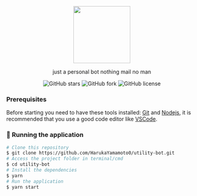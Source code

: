 <p align="center">
  <a href="https://discord.com/oauth2/authorize?client_id=1040051324621967370&scope=bot&permissions=8">
    <img src="https://imgur.com/HFENUgq.png" height="150"/>
  </a>
</p>

<p align="center">just a personal bot nothing mail no man</>
<div align="center">
  <img alt="GitHub stars" src="https://img.shields.io/github/stars/HarukaYamamoto0/utility-bot?color=informational">
  <img alt="GitHub fork" src="https://img.shields.io/github/forks/HarukaYamamoto0/utility-bot?color=informational">
  <img alt="GitHub license" src="https://img.shields.io/github/license/HarukaYamamoto0/utility-bot?color=informational">
</div>

### Prerequisites
Before starting you need to have these tools installed: [Git](https://git-scm.com/) and [Nodejs](https://nodejs.org/en/), it is recommended that you use a good code editor like [VSCode](https://code.visualstudio.com/).

### 🎲 Running the application

```bash
# Clone this repository
$ git clone https://github.com/HarukaYamamoto0/utility-bot.git
# Access the project folder in terminal/cmd
$ cd utility-bot
# Install the dependencies
$ yarn
# Run the application
$ yarn start
```
